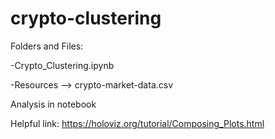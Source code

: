 # crypto-clustering

Folders and Files:

-Crypto_Clustering.ipynb

-Resources --> crypto-market-data.csv

Analysis in notebook

Helpful link: https://holoviz.org/tutorial/Composing_Plots.html
